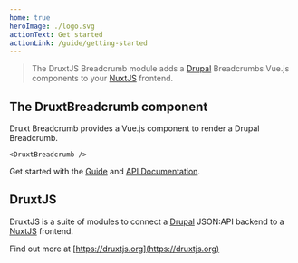 ```yaml
---
home: true
heroImage: ./logo.svg
actionText: Get started
actionLink: /guide/getting-started
---
```


> The DruxtJS Breadcrumb module adds a [Drupal](https://drupal.org) Breadcrumbs Vue.js components to your [NuxtJS](https://nuxtjs.org) frontend.


## The DruxtBreadcrumb component

Druxt Breadcrumb provides a Vue.js component to render a Drupal Breadcrumb.

```vue
<DruxtBreadcrumb />
```

Get started with the [Guide](guide/) and [API Documentation](/api/components/DruxtBreadcrumb.html).


## DruxtJS

DruxtJS is a suite of modules to connect a [Drupal](https://drupal.org) JSON:API backend to a [NuxtJS](https://nuxtjs.org) frontend.

Find out more at [https://druxtjs.org](https://druxtjs.org)
